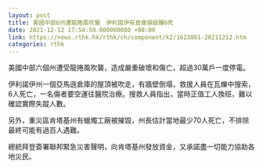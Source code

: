 ```yaml
---
layout: post
title: 美國中部6州遭龍捲風吹襲　伊利諾伊有倉庫損毀釀6死
date: 2021-12-12 17:54:59.000000000 +08:00
link: https://news.rthk.hk/rthk/ch/component/k2/1623861-20211212.htm
categories: rthk
---
```


美國中部六個州遭受龍捲風吹襲，造成嚴重破壞和傷亡，超過30萬戶一度停電。

伊利諾伊州一個亞馬遜倉庫的屋頂被吹走，有牆壁倒塌，救援人員在瓦爍中搜索，6人死亡，一名傷者要空運往醫院治療。搜救人員指出，當時正值工人換班，難以確認實際失蹤人數。

另外，重災區肯塔基州有蠟燭工廠被摧毀，州長估計當地最少70人死亡，不排除最終可能有過百人遇難。

總統拜登簽署聯邦緊急災害聲明，向肯塔基州發放資金，又承諾盡一切能力協助各地災民。

